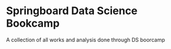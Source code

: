 # Springboard Data Science Bookcamp
 A collection of all works and analysis done through DS boorcamp
